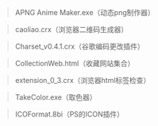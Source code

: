 ﻿> APNG Anime Maker.exe（动态png制作器）

> caoliao.crx（浏览器二维码生成器）

> Charset_v0.4.1.crx（谷歌编码更改插件）

> CollectionWeb.html（收藏网站集合）

> extension_0_3.crx（浏览器html标签检查）

> TakeColor.exe（取色器）

> ICOFormat.8bi（PS的ICON插件）




